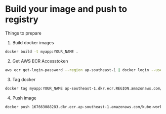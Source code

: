 # Build your image and push to registry

Things to prepare

1. Build docker images

```sh
docker build -t myapp:YOUR_NAME .
```

2. Get AWS ECR Accesstoken

```sh
aws ecr get-login-password --region ap-southeast-1 | docker login --username AWS --password-stdin ACCOUNT_ID.dkr.ecr.ap-southeast-1.amazonaws.com
```

3. Tag docker

```sh
docker tag myapp:YOUR_NAME ap-southeast-1.dkr.ecr.REGION.amazonaws.com/kube-workshop-app:YOUR_NAME
```

4. Push image

```sh
docker push 167663088283.dkr.ecr.ap-southeast-1.amazonaws.com/kube-workshop-app:banyawat
```